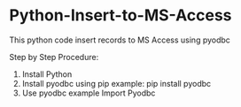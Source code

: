 # Python-Insert-to-MS-Access
This python code insert records to MS Access using pyodbc


Step by Step Procedure:

1. Install Python
2. Install pyodbc using pip example: pip install pyodbc 
3. Use pyodbc example Import Pyodbc
